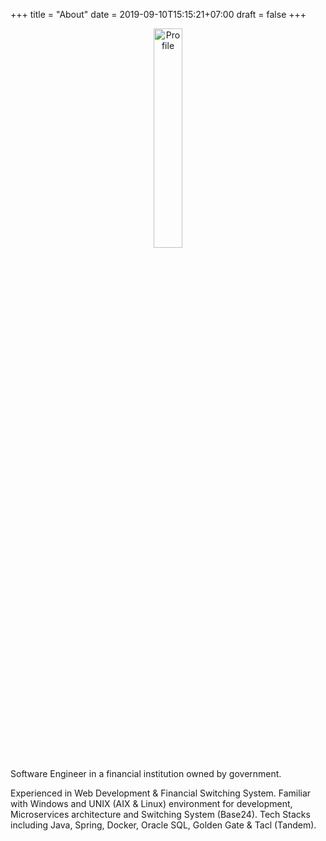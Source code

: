 +++
title = "About"
date = 2019-09-10T15:15:21+07:00
draft = false
+++
<center>
<img class="rounded mx-auto d-block" src="/img/about/avatar.png" alt="Profile" width="30%">
</center>

Software Engineer in a financial institution owned by government.

Experienced in Web Development & Financial Switching System.
Familiar with Windows and UNIX (AIX & Linux) environment for development, 
Microservices architecture and Switching System (Base24).
Tech Stacks including Java, Spring, Docker, Oracle SQL, Golden Gate & Tacl (Tandem).